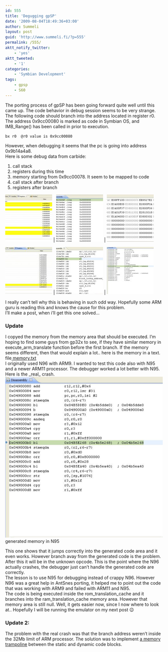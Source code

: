 ```yaml
---
id: 555
title: 'Degugging gpSP'
date: '2009-08-04T18:49:36+03:00'
author: Summeli
layout: post
guid: 'http://www.summeli.fi/?p=555'
permalink: /555/
aktt_notify_twitter:
    - 'yes'
aktt_tweeted:
    - '1'
categories:
    - 'Symbian Development'
tags:
    - gpsp
    - S60
---
```


The porting process of gpSP has been going forward quite well until this came up. The code behavior in debug session seems to be very strange.  
The following code should branch into the address located in register r0. The address 0x9cc00080 is marked as code in Symbian OS, and IMB\_Range() has been called in prior to execution.

```
bx r0  @r0 value is 0x9cc00080
```

However, when debugging it seems that the pc is going into address 0x9b14a4a8.  
Here is some debug data from carbide:

1. call stack
2. registers during this time
3. memory starting from 0x9cc00078. It seem to be mapped to code
4. call stack after branch
5. registers after branch

 

 [![](/wp-content/uploads/2009/05/debug2_registers-150x150.jpg)](/wp-content/uploads/2009/05/debug2_registers.jpg) | [![](/wp-content/uploads/2009/05/debug2_stack-150x150.jpg)](/wp-content/uploads/2009/05/debug2_stack.jpg) | [![](/wp-content/uploads/2009/05/debug_memory-150x150.jpg)](/wp-content/uploads/2009/05/debug_memory.jpg) 


[![](/wp-content/uploads/2009/05/debug_registers-150x150.jpg)](/wp-content/uploads/2009/05/debug_registers.jpg) | [![](/wp-content/uploads/2009/05/debug_stack-150x150.jpg)](/wp-content/uploads/2009/05/debug_stack.jpg) | [![](/wp-content/uploads/2009/08/generated_memory-150x150.jpg)](/wp-content/uploads/2009/08/generated_memory.jpg)

I really can’t tell why this is behaving in such odd way. Hopefully some ARM guru is reading this and knows the cause for this problem.  
I’ll make a post, when i’ll get this one solved…  
  
### Update  
I copyed the memory from the memory area that should be executed. I’m hoping to find some guys from gp32x to see, if they have similar memory in execute\_arm\_translate function before the first branch. If the memory seems different, then that would explain a lot.. here is the memory in a text. file[ memory.txt](/wp-content/uploads/2009/08/memory.txt)  
I originally used N96 with ARM9. I wanted to test this code also with N95 and a newer ARM11 processor. The debugger worked a lot better with N95. Here is the \_real\_ crash.  
[![generated_memory](/wp-content/uploads/2009/08/generated_memory.jpg "generated_memory")](/wp-content/uploads/2009/08/generated_memory.jpg)   
generated memory in N95

This one shows that it jumps correctly into the generated code area and it even works. However branch avay from the generated code is the problem. After this it will be in the unknown opcode. This is the point where the N96 actually crashes, the debugger just can’t handle the generated code are correctly.  
The lesson is to use N95 for debugging instead of crappy N96. However N96 was a great help in AntSnes porting, it helped me to point out the code that was working with ARM9 and failed with ARM11 and N95.  
The code is being executed inside the rom\_translation\_cache and it branches into the ram\_translation\_cache memory area. However that memory area is still null. Well, it gets easier now, since I now where to look at.. Hopefully I will be running the emulator on my next post 😉  

### Update 2:
The problem with the real crash was that the branch address weren’t inside the 32Mb limit of ARM processor. The solution was to implement [a memory trampoline](/1106) between the static and dynamic code blocks. 